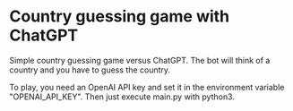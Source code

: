 # Country guessing game with ChatGPT

Simple country guessing game versus ChatGPT. The bot will think of a country and you have to guess the country.

To play, you need an OpenAI API key and set it in the environment variable "OPENAI_API_KEY". Then just execute main.py with python3. 
